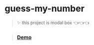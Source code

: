 # guess-my-number
>  ✨ this project is modal box 👈👈👈 
  
>  ### [Demo]( https://aboozarhoseini.github.io/simple-js-projects/modals/index.html)
